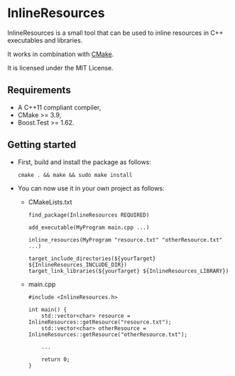 # InlineResources #

InlineResources is a small tool that can be used to inline resources in
C++ executables and libraries.

It works in combination with [CMake](https://cmake.org/).

It is licensed under the MIT License.

## Requirements ##

* A C++11 compliant compiler,
* CMake >= 3.9,
* Boost.Test >= 1.62.

## Getting started ##

* First, build and install the package as follows:
    ```
    cmake . && make && sudo make install
    ```

* You can now use it in your own project as follows:

    * CMakeLists.txt
        ```
        find_package(InlineResources REQUIRED)

        add_executable(MyProgram main.cpp ...)

        inline_resources(MyProgram "resource.txt" "otherResource.txt" ...)

        target_include_directories(${yourTarget} ${InlineResources_INCLUDE_DIR})
        target_link_libraries(${yourTarget} ${InlineResources_LIBRARY})
        ```

    * main.cpp
        ```
        #include <InlineResources.h>

        int main() {
            std::vector<char> resource = InlineResources::getResource("resource.txt");
            std::vector<char> otherResource = InlineResources::getResource("otherResource.txt");

            ...

            return 0;
        }
        ```
